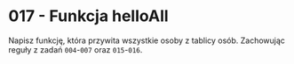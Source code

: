# 017 - Funkcja helloAll

Napisz funkcję, która przywita wszystkie osoby z tablicy osób. Zachowując reguły z zadań `004`-`007`
oraz `015`-`016`.
